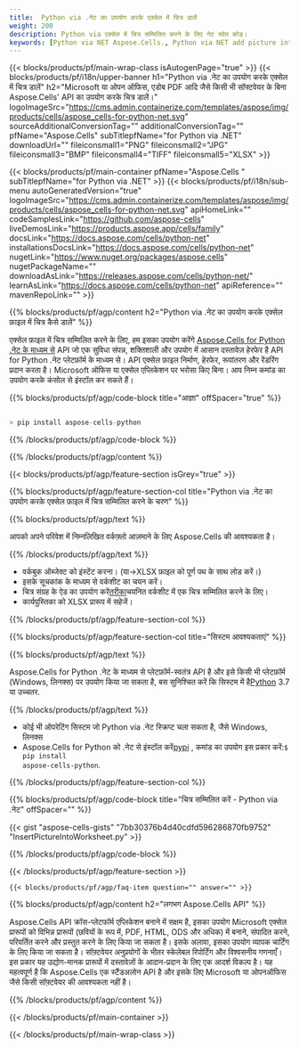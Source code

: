 ```yaml
---
title:  Python via .नेट का उपयोग करके एक्सेल में चित्र डालें
weight: 200
description: Python via एक्सेल में चित्र सम्मिलित करने के लिए नेट स्रोत कोड।
keywords: [Python via NET Aspose.Cells., Python via NET add picture into Excel., Python via NET insert picture into Excel., Python via NET create picture in Excel]
---
```

{{< blocks/products/pf/main-wrap-class isAutogenPage="true" >}}
{{< blocks/products/pf/i18n/upper-banner h1="Python via .नेट का उपयोग करके एक्सेल में चित्र डालें" h2="Microsoft या ओपन ऑफिस, एडोब PDF आदि जैसे किसी भी सॉफ्टवेयर के बिना Aspose.Cells\' API का उपयोग करके चित्र डालें।" logoImageSrc="https://cms.admin.containerize.com/templates/aspose/img/products/cells/aspose_cells-for-python-net.svg" sourceAdditionalConversionTag="" additionalConversionTag="" pfName="Aspose.Cells" subTitlepfName="for Python via .NET" downloadUrl="" fileiconsmall1="PNG" fileiconsmall2="JPG" fileiconsmall3="BMP" fileiconsmall4="TIFF" fileiconsmall5="XLSX" >}}

{{< blocks/products/pf/main-container pfName="Aspose.Cells " subTitlepfName="for Python via .NET" >}}
{{< blocks/products/pf/i18n/sub-menu autoGeneratedVersion="true" logoImageSrc="https://cms.admin.containerize.com/templates/aspose/img/products/cells/aspose_cells-for-python-net.svg" apiHomeLink="" codeSamplesLink="https://github.com/aspose-cells" liveDemosLink="https://products.aspose.app/cells/family" docsLink="https://docs.aspose.com/cells/python-net" installationsDocsLink="https://docs.aspose.com/cells/python-net" nugetLink="https://www.nuget.org/packages/aspose.cells" nugetPackageName="" downloadAsLink="https://releases.aspose.com/cells/python-net/" learnAsLink="https://docs.aspose.com/cells/python-net" apiReference="" mavenRepoLink="" >}}

{{% blocks/products/pf/agp/content h2="Python via .नेट का उपयोग करके एक्सेल फ़ाइल में चित्र कैसे डालें" %}}

 एक्सेल फ़ाइल में चित्र सम्मिलित करने के लिए, हम इसका उपयोग करेंगे
 [Aspose.Cells for Python .नेट के माध्यम से](https://pypi.org/project/aspose-cells-python/) 
 API जो एक सुविधा संपन्न, शक्तिशाली और उपयोग में आसान दस्तावेज़ हेरफेर है API for Python .नेट प्लेटफ़ॉर्म के माध्यम से। API एक्सेल फ़ाइल निर्माण, हेरफेर, रूपांतरण और रेंडरिंग प्रदान करता है। Microsoft ऑफिस या एक्सेल एप्लिकेशन पर भरोसा किए बिना। आप निम्न कमांड का उपयोग करके कंसोल से इंस्टॉल कर सकते हैं।

{{% blocks/products/pf/agp/code-block title="आज्ञा" offSpacer="true" %}}

```cs

> pip install aspose-cells-python

```

{{% /blocks/products/pf/agp/code-block %}}

{{% /blocks/products/pf/agp/content %}}

{{< blocks/products/pf/agp/feature-section isGrey="true" >}}

{{% blocks/products/pf/agp/feature-section-col title="Python via .नेट का उपयोग करके एक्सेल फ़ाइल में चित्र सम्मिलित करने के चरण" %}}

{{% blocks/products/pf/agp/text %}}

आपको अपने परिवेश में निम्नलिखित वर्कफ़्लो आज़माने के लिए Aspose.Cells की आवश्यकता है।

{{% /blocks/products/pf/agp/text %}}

+ वर्कबुक ऑब्जेक्ट को इंस्टेंट करना। (या->XLSX फ़ाइल को पूर्ण पथ के साथ लोड करें।)
+ इसके सूचकांक के माध्यम से वर्कशीट का चयन करें।
 + चित्र संग्रह के ऐड का उपयोग करें[तरीका](https://reference.aspose.com/cells/python-net/aspose.cells.drawing/picturecollection/)चयनित वर्कशीट में एक चित्र सम्मिलित करने के लिए।
+ कार्यपुस्तिका को XLSX प्रारूप में सहेजें।

{{% /blocks/products/pf/agp/feature-section-col %}}

{{% blocks/products/pf/agp/feature-section-col title="सिस्टम आवश्यकताएं" %}}

{{% blocks/products/pf/agp/text %}}

 Aspose.Cells for Python .नेट के माध्यम से प्लेटफ़ॉर्म-स्वतंत्र API है और इसे किसी भी प्लेटफ़ॉर्म (Windows, लिनक्स) पर उपयोग किया जा सकता है, बस सुनिश्चित करें कि सिस्टम में है[Python](https://www.python.org/downloads/) 3.7 या उच्चतर.
 
{{% /blocks/products/pf/agp/text %}}

-  कोई भी ऑपरेटिंग सिस्टम जो Python via .नेट स्क्रिप्ट चला सकता है, जैसे Windows, लिनक्स
-  Aspose.Cells for Python को .नेट से इंस्टॉल करें<a href="https://pypi.org/project/aspose-cells-python/">pypi</a> , कमांड का उपयोग इस प्रकार करें:<code>$ pip install aspose-cells-python</code>.

{{% /blocks/products/pf/agp/feature-section-col %}}

{{% blocks/products/pf/agp/code-block title="चित्र सम्मिलित करें - Python via .नेट" offSpacer="" %}}

{{< gist "aspose-cells-gists" "7bb30376b4d40cdfd596286870fb9752" "InsertPictureIntoWorksheet.py" >}}

{{% /blocks/products/pf/agp/code-block %}}

{{< /blocks/products/pf/agp/feature-section >}}

    {{< blocks/products/pf/agp/faq-item question="" answer="" >}}
 

<!-- aboutfile Starts -->

{{% blocks/products/pf/agp/content h2="लगभग Aspose.Cells API" %}}

Aspose.Cells API क्रॉस-प्लेटफॉर्म एप्लिकेशन बनाने में सक्षम है, इसका उपयोग Microsoft एक्सेल प्रारूपों को विभिन्न प्रारूपों (छवियों के रूप में, PDF, HTML, ODS और अधिक) में बनाने, संपादित करने, परिवर्तित करने और प्रस्तुत करने के लिए किया जा सकता है। इसके अलावा, इसका उपयोग व्यापक चार्टिंग के लिए किया जा सकता है। सॉफ़्टवेयर अनुप्रयोगों के भीतर स्केलेबल रिपोर्टिंग और विश्वसनीय गणनाएँ। इस प्रकार यह उद्योग-मानक प्रारूपों में दस्तावेज़ों के आदान-प्रदान के लिए एक आदर्श विकल्प है। यह महत्वपूर्ण है कि Aspose.Cells एक स्टैंडअलोन API है और इसके लिए Microsoft या ओपनऑफिस जैसे किसी सॉफ़्टवेयर की आवश्यकता नहीं है।

{{% /blocks/products/pf/agp/content %}}



<!-- aboutfile Ends -->
<!--
{{< blocks/products/pf/agp/other-supported-section title="Other Supported Splitting Formats" subTitle="Using Python via NET, One can also split large file into chunks of many other file formats including." >}}

{{< blocks/products/pf/agp/other-supported-section-item href="https://products.aspose.com/cells/net/splitter/ods/" name="ODS" description="OpenDocument Spreadsheet File" >}}
{{< blocks/products/pf/agp/other-supported-section-item href="https://products.aspose.com/cells/net/splitter/xls/" name="XLS" description="Excel Binary Format" >}}
{{< blocks/products/pf/agp/other-supported-section-item href="https://products.aspose.com/cells/net/splitter/xlsb/" name="XLSB" description="Binary Excel Workbook File" >}}
{{< blocks/products/pf/agp/other-supported-section-item href="https://products.aspose.com/cells/net/splitter/xlsm/" name="XLSM" description="Spreadsheet File" >}}

{{< /blocks/products/pf/agp/other-supported-section >}}

-->

{{< /blocks/products/pf/main-container >}}
    
{{< /blocks/products/pf/main-wrap-class >}}
